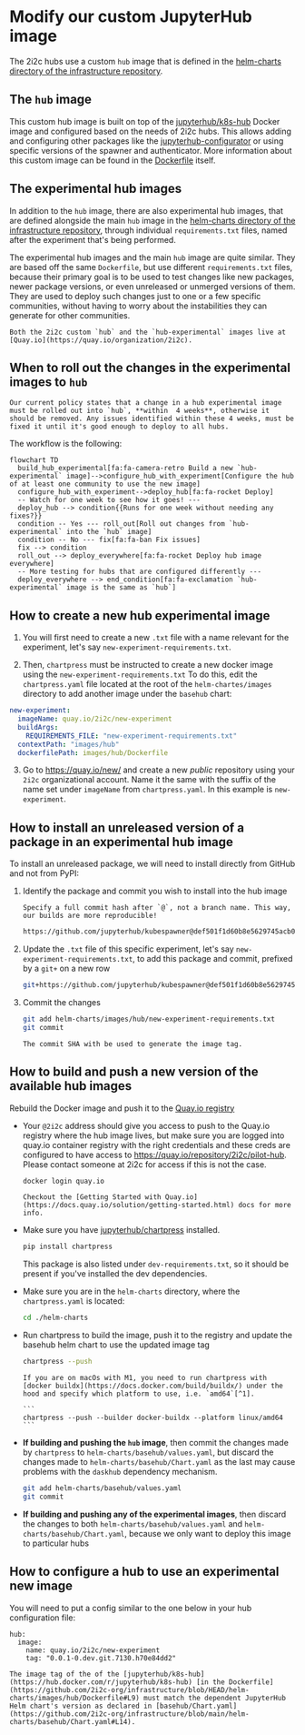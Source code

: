 # Modify our custom JupyterHub image

The 2i2c hubs use a custom `hub` image that is defined in the [helm-charts directory of the infrastructure repository](https://github.com/2i2c-org/infrastructure/tree/HEAD/helm-charts/images/hub).

## The `hub` image

This custom hub image is built on top of the [jupyterhub/k8s-hub](https://hub.docker.com/r/jupyterhub/k8s-hub) Docker image and configured based on the needs of 2i2c hubs.
This allows adding and configuring other packages like the [jupyterhub-configurator](https://github.com/yuvipanda/jupyterhub-configurator) or using specific versions of the spawner and authenticator.
More information about this custom image can be found in the [Dockerfile](https://github.com/2i2c-org/infrastructure/blob/HEAD/helm-charts/images/hub/Dockerfile) itself.


## The experimental hub images

In addition to the `hub` image, there are also experimental hub images, that are defined alongside the main `hub` image in the [helm-charts directory of the infrastructure repository](https://github.com/2i2c-org/infrastructure/tree/HEAD/helm-charts/images/hub), through individual `requirements.txt` files, named after the experiment that's being performed.

The experimental hub images and the main `hub` image are quite similar. They are based off the same `Dockerfile`, but use different `requirements.txt` files, because their primary goal is to be used to test changes like new packages, newer package versions, or even unreleased or unmerged versions of them. They are used to deploy such changes just to one or a few specific communities, without having to worry about the instabilities they can generate for other communities.

```{note}
Both the 2i2c custom `hub` and the `hub-experimental` images live at [Quay.io](https://quay.io/organization/2i2c).
```

## When to roll out the changes in the experimental images to `hub`

```{important}
Our current policy states that a change in a hub experimental image must be rolled out into `hub`, **within  4 weeks**, otherwise it should be removed. Any issues identified within these 4 weeks, must be fixed it until it's good enough to deploy to all hubs.
```

The workflow is the following:
```{mermaid}
flowchart TD
  build_hub_experimental[fa:fa-camera-retro Build a new `hub-experimental` image]-->configure_hub_with_experiment[Configure the hub of at least one community to use the new image]
  configure_hub_with_experiment-->deploy_hub[fa:fa-rocket Deploy]
  -- Watch for one week to see how it goes! ---
  deploy_hub --> condition{{Runs for one week without needing any fixes?}}
  condition -- Yes --- roll_out[Roll out changes from `hub-experimental` into the `hub` image]
  condition -- No --- fix[fa:fa-ban Fix issues]
  fix --> condition
  roll_out --> deploy_everywhere[fa:fa-rocket Deploy hub image everywhere]
  -- More testing for hubs that are configured differently ---
  deploy_everywhere --> end_condition[fa:fa-exclamation `hub-experimental` image is the same as `hub`]
```
## How to create a new hub experimental image

1. You will first need to create a new `.txt` file with a name relevant for the experiment, let's say `new-experiment-requirements.txt`.

2. Then, `chartpress` must be instructed to create a new docker image using the `new-experiment-requirements.txt`
  To do this, edit the `chartpress.yaml` file located at the root of the `helm-chartes/images` directory to add another image under the `basehub` chart:

  ```yaml
  new-experiment:
    imageName: quay.io/2i2c/new-experiment
    buildArgs:
      REQUIREMENTS_FILE: "new-experiment-requirements.txt"
    contextPath: "images/hub"
    dockerfilePath: images/hub/Dockerfile
  ```

3. Go to https://quay.io/new/ and create a new _public_ repository using your `2i2c` organizational account. Name it the same with the suffix of the name set under `imageName` from `chartpress.yaml`. In this example is `new-experiment`.

## How to install an unreleased version of a package in an experimental hub image

To install an unreleased package, we will need to install directly from GitHub and not from PyPI:

1. Identify the package and commit you wish to install into the hub image

   ```{important}
   Specify a full commit hash after `@`, not a branch name. This way, our builds are more reproducible!
   ```

   ```bash
   https://github.com/jupyterhub/kubespawner@def501f1d60b8e5629745acb0bcc45b151b1decc
   ```

2. Update the `.txt` file of this specific experiment, let's say `new-experiment-requirements.txt`, to add this package and commit, prefixed by a `git+` on a new row

   ```bash
   git+https://github.com/jupyterhub/kubespawner@def501f1d60b8e5629745acb0bcc45b151b1decc
   ```

3. Commit the changes

   ```bash
   git add helm-charts/images/hub/new-experiment-requirements.txt
   git commit
   ```

   ```{note}
   The commit SHA with be used to generate the image tag.
   ```

## How to build and push a new version of the available hub images

Rebuild the Docker image and push it to the [Quay.io registry](https://quay.io/repository/2i2c/pilot-hub)
 
- Your `@2i2c` address should give you access to push to the Quay.io registry where the hub image lives, but make sure you are logged into quay.io container registry with the right credentials and these creds are configured to have access to <https://quay.io/repository/2i2c/pilot-hub>.
  Please contact someone at 2i2c for access if this is not the case.

  ```bash
  docker login quay.io
  ```

  ```{seealso}
  Checkout the [Getting Started with Quay.io](https://docs.quay.io/solution/getting-started.html) docs for more info.
  ```

- Make sure you have [jupyterhub/chartpress](https://github.com/jupyterhub/chartpress) installed.

  ```bash
  pip install chartpress
  ```

  This package is also listed under `dev-requirements.txt`, so it should be present if you've installed the dev dependencies.

- Make sure you are in the `helm-charts` directory, where the `chartpress.yaml` is located:

  ```bash
  cd ./helm-charts
  ```

- Run chartpress to build the image, push it to the registry and update the basehub helm chart to use the updated image tag

  ```bash
  chartpress --push
  ```

  ````{note}
  If you are on macOs with M1, you need to run chartpress with [docker buildx](https://docs.docker.com/build/buildx/) under the hood and specify which platform to use, i.e. `amd64`[^1].

  ```
  chartpress --push --builder docker-buildx --platform linux/amd64
  ```
  ````

- **If building and pushing the `hub` image**, then commit the changes made by `chartpress` to `helm-charts/basehub/values.yaml`, but discard the changes made to `helm-charts/basehub/Chart.yaml` as the last may cause problems with the `daskhub` dependency mechanism.

  ```bash
  git add helm-charts/basehub/values.yaml
  git commit
  ```

- **If building and pushing any of the experimental images**, then discard the changes to both `helm-charts/basehub/values.yaml` and `helm-charts/basehub/Chart.yaml`, because we only want to deploy this image to particular hubs

## How to configure a hub to use an experimental new image

You will need to put a config similar to the one below in your hub configuration file:

```
hub:
  image:
    name: quay.io/2i2c/new-experiment
    tag: "0.0.1-0.dev.git.7130.h70e84dd2"
```

```{important}
The image tag of the of the [jupyterhub/k8s-hub](https://hub.docker.com/r/jupyterhub/k8s-hub) [in the Dockerfile](https://github.com/2i2c-org/infrastructure/blob/HEAD/helm-charts/images/hub/Dockerfile#L9) must match the dependent JupyterHub Helm chart's version as declared in [basehub/Chart.yaml](https://github.com/2i2c-org/infrastructure/blob/main/helm-charts/basehub/Chart.yaml#L14).
```

[^1]: <https://cloudolife.com/2022/03/05/Infrastructure-as-Code-IaC/Container/Docker/Docker-buildx-support-multiple-architectures-images/>